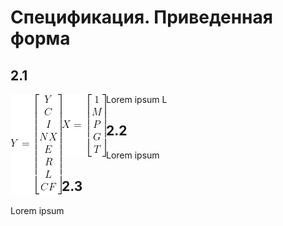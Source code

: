 # Спецификация. Приведенная форма

## 2.1


<img src="resources/2_1/Y.png" alt="" align="left">
<img src="resources/2_1/X.png" alt="" align="left">




Lorem ipsum
L

## 2.2

Lorem ipsum

## 2.3

Lorem ipsum
